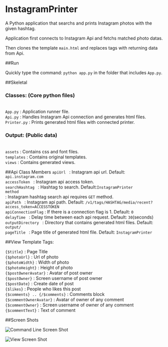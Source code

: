 InstagramPrinter
================

A Python application that searchs and prints Instagram photos with the given hashtag.

Application first connects to Instagram Api and fetchs matched photo datas.<br/>

Then clones the template <code>main.html</code> and replaces tags with returning data from Api.

##Run

Quickly type the command: <code>python app.py</code> in the folder that includes <code>App.py</code>.


##Skeletal
  <h3>Classes: (Core python files)</h3><br/>
    <code>App.py</code> : Application runner file.<br/>
    <code>Api.py</code> : Handles Instagram Api connection and generates html files.<br/>
    <code>Printer.py</code> : Prints generated html files with connected printer.<br/>
  
   <h3>Output: (Public data)</h3><br/>
    <code>assets</code>          : Contains css and font files.<br/>
    <code>templates</code>        : Contains original templates.<br/>
    <code>views</code>           : Contains generated views.<br/>

##Api Class Members
  <code>apiUrl           </code>  : Instagram api url. Default: <code>api.instagram.com</code><br/>
  <code>accessToken      </code>  : Instagram api access token.<br/>
	<code>searchHashtag    </code>  : Hashtag to search. Default:<code>InstagramPrinter</code><br/>
	<code>method           </code>  : Instagram hashtag search api requires <code>GET</code> method.<br/>
	<code>apiPath          </code>  : Instagram api path. Default: <code>/v1/tags/HASHTAG/media/recent?access_token=ACCESSTOKEN</code><br/>
	<code>apiConnectionFlag</code>  : If there is a connection flag is 1. Default: <code>0</code><br/>
	<code>delayTime        </code>  : Delay time between each api request. Default: <code>30</code>(seconds) <br/>
	<code>outputDirectory  </code>  : Directory that contains generated html files. Default: <code>output/</code><br/>
	<code>pageTitle        </code>  : Page title of generated html file. Default: <code>InstagramPrinter</code><br/>

##View Template Tags:


<code>{$title}</code>                    : Page Title<br/>
<code>{$photoUrl}</code>                 : Url of photo<br/>
<code>{$photoWidth}</code>               : Width of photo<br/>
<code>{$photoHeight}</code>              : Height of photo<br/>
<code>{$postOwnerAvatar}</code>          : Avatar of post owner<br/>
<code>{$postOwner}</code>                : Screen username of post owner<br/>
<code>{$postDate}</code>                 : Create date of post<br/>
<code>{$likes}</code>                    : People who likes this post<br/>
<code>{$comments} .. {/$comments}</code> : Comments block<br/>
<code>{$commentOwnerAvatar}</code>       : Avatar of owner of any comment<br/>
<code>{$commentOwner}</code>             : Screen username of owner of any comment<br/>
<code>{$commentText}</code>              : Text of comment<br/>


##Screen Shots

![Command Line Screen Shot](https://raw.github.com/saidozcan/InstagramPrinter/master/screenshots/terminal.png)

![View Screen Shot](https://raw.github.com/saidozcan/InstagramPrinter/master/screenshots/view.png)
